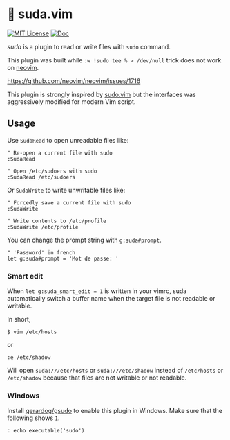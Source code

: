 # 🥪 suda.vim

[![MIT License](https://img.shields.io/badge/license-MIT-blue.svg?style=flat-square)](LICENSE)
[![Doc](https://img.shields.io/badge/doc-%3Ah%20suda-orange.svg?style=flat-square)](doc/suda.txt)

_suda_ is a plugin to read or write files with `sudo` command.

This plugin was built while `:w !sudo tee % > /dev/null` trick does not work on [neovim][].

https://github.com/neovim/neovim/issues/1716

This plugin is strongly inspired by [sudo.vim][] but the interfaces was aggressively modified for modern Vim script.

[sudo.vim]: https://github.com/vim-scripts/sudo.vim
[neovim]: https://github.com/neovim/neovim

## Usage

Use `SudaRead` to open unreadable files like:

```
" Re-open a current file with sudo
:SudaRead

" Open /etc/sudoers with sudo
:SudaRead /etc/sudoers
```

Or `SudaWrite` to write unwritable files like:

```
" Forcedly save a current file with sudo
:SudaWrite

" Write contents to /etc/profile
:SudaWrite /etc/profile
```

You can change the prompt string with `g:suda#prompt`.

```vim
" 'Password' in french
let g:suda#prompt = 'Mot de passe: '
```

### Smart edit

When `let g:suda_smart_edit = 1` is written in your vimrc, suda automatically switch a buffer name when the target file is not readable or writable.

In short,

```
$ vim /etc/hosts
```

or

```
:e /etc/shadow
```

Will open `suda:///etc/hosts` or `suda:///etc/shadow` instead of `/etc/hosts` or `/etc/shadow` because that files are not writable or not readable.

### Windows

Install [gerardog/gsudo](https://github.com/gerardog/gsudo) to enable this plugin in Windows.
Make sure that the following shows `1`.

```vim
: echo executable('sudo')
```

